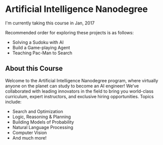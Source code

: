 # Artificial Intelligence Nanodegree

I'm currently taking this course in Jan, 2017

Recommended order for exploring these projects is as follows:

- Solving a Sudoku with AI
- Build a Game-playing Agent
- Teaching Pac-Man to Search

## About this Course

Welcome to the Artificial Intelligence Nanodegree program, where virtually anyone on the planet can study to become an AI engineer! We’ve collaborated with leading innovators in the field to bring you world-class curriculum, expert instructors, and exclusive hiring opportunities. Topics include:

- Search and Optimization
- Logic, Reasoning & Planning
- Building Models of Probability
- Natural Language Processing
- Computer Vision
- And much more!